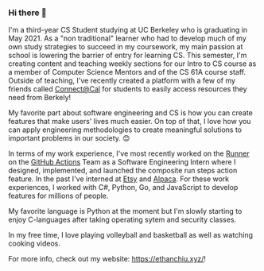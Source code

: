 ### Hi there 👋

I'm a third-year CS Student studying at UC Berkeley who is graduating in May 2021. As a "non traditional" learner who had to develop much of my own study strategies to succeed in my coursework, my main passion at school is lowering the barrier of entry for learning CS. This semester, I'm creating content and teaching weekly sections for our Intro to CS course as a member of Computer Science Mentors and of the CS 61A course staff. Outside of teaching, I've recently created a platform with a few of my friends called <a href="https://connected.berkeley.edu/">Connect@Cal</a> for students to easily access resources they need from Berkely!

My favorite part about software engineering and CS is how you can create features that make users' lives much easier. On top of that, I love how you can apply engineering methodologies to create meaningful solutions to important problems in our society. 😊

In terms of my work experience, I've most recently worked on the [Runner](https://github.com/actions/runner) on the [GitHub Actions](https://github.com/features/actions) Team as a Software Engineering Intern where I designed, implemented, and launched the composite run steps action feature. In the past I've interned at [Etsy](https://www.etsy.com/) and [Alpaca](https://alpaca.markets/). For these work experiences, I worked with C#, Python, Go, and JavaScript to develop features for millions of people. 

My favorite language is Python at the moment but I'm slowly starting to enjoy C-languages after taking operating sytem and security classes. 

In my free time, I love playing volleyball and basketball as well as watching cooking videos.

For more info, check out my website: https://ethanchiu.xyz/!
